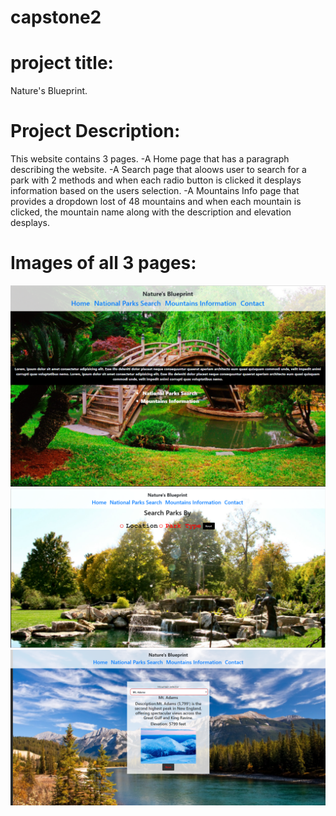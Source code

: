 # capstone2
# project title:
 Nature's Blueprint.

 #  Project Description: 
   This website contains 3 pages. 
   -A Home page that has a paragraph describing the website. 
   -A Search page that aloows user to search for a park with 2 methods and when each radio button is clicked it desplays information based on the users selection.
   -A Mountains Info page that provides a dropdown lost of 48 mountains and when each mountain is clicked, the mountain name along with the description and elevation desplays.

  # Images of all 3 pages:
![Alt text](Screenshot%202023-05-24%20122301.png)
![Alt text](Screenshot%202023-05-24%20233410.png)
![Alt text](Screenshot%202023-05-24%20233430.png)